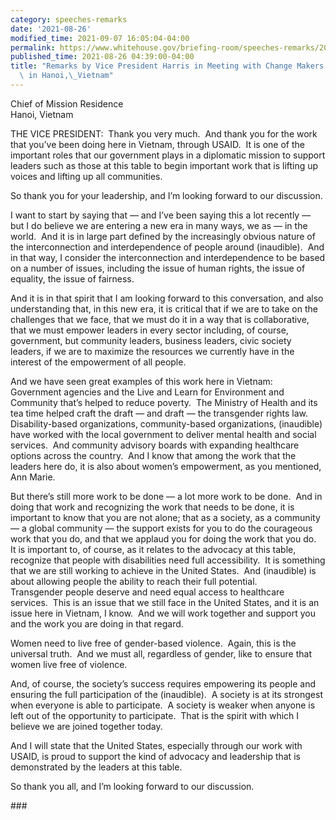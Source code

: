 ```yaml
---
category: speeches-remarks
date: '2021-08-26'
modified_time: 2021-09-07 16:05:04-04:00
permalink: https://www.whitehouse.gov/briefing-room/speeches-remarks/2021/08/26/remarks-by-vice-president-harris-in-meeting-with-change-makers-in-vietnam-in-hanoi-vietnam/
published_time: 2021-08-26 04:39:00-04:00
title: "Remarks by Vice President Harris in Meeting with Change Makers in Vietnam\
  \ in Hanoi,\_Vietnam"
---
```

 
Chief of Mission Residence  
Hanoi, Vietnam

THE VICE PRESIDENT:  Thank you very much.  And thank you for the work
that you’ve been doing here in Vietnam, through USAID.  It is one of the
important roles that our government plays in a diplomatic mission to
support leaders such as those at this table to begin important work that
is lifting up voices and lifting up all communities.  
  
So thank you for your leadership, and I’m looking forward to our
discussion.  
  
I want to start by saying that — and I’ve been saying this a lot
recently — but I do believe we are entering a new era in many ways, we
as — in the world.  And it is in large part defined by the increasingly
obvious nature of the interconnection and interdependence of people
around (inaudible).  And in that way, I consider the interconnection and
interdependence to be based on a number of issues, including the issue
of human rights, the issue of equality, the issue of fairness.  
  
And it is in that spirit that I am looking forward to this conversation,
and also understanding that, in this new era, it is critical that if we
are to take on the challenges that we face, that we must do it in a way
that is collaborative, that we must empower leaders in every sector
including, of course, government, but community leaders, business
leaders, civic society leaders, if we are to maximize the resources we
currently have in the interest of the empowerment of all people.  
  
And we have seen great examples of this work here in Vietnam: Government
agencies and the Live and Learn for Environment and Community that’s
helped to reduce poverty.  The Ministry of Health and its tea time
helped craft the draft — and draft — the transgender rights law.
Disability-based organizations, community-based organizations,
(inaudible) have worked with the local government to deliver mental
health and social services.  And community advisory boards with
expanding healthcare options across the country.  And I know that among
the work that the leaders here do, it is also about women’s empowerment,
as you mentioned, Ann Marie.  
  
But there’s still more work to be done — a lot more work to be done. 
And in doing that work and recognizing the work that needs to be done,
it is important to know that you are not alone; that as a society, as a
community — a global community — the support exists for you to do the
courageous work that you do, and that we applaud you for doing the work
that you do.  
It is important to, of course, as it relates to the advocacy at this
table, recognize that people with disabilities need full accessibility. 
It is something that we are still working to achieve in the United
States.  And (inaudible) is about allowing people the ability to reach
their full potential.  
Transgender people deserve and need equal access to healthcare
services.  This is an issue that we still face in the United States, and
it is an issue here in Vietnam, I know.  And we will work together and
support you and the work you are doing in that regard.  
  
Women need to live free of gender-based violence.  Again, this is the
universal truth.  And we must all, regardless of gender, like to ensure
that women live free of violence.   
  
And, of course, the society’s success requires empowering its people and
ensuring the full participation of the (inaudible).  A society is at its
strongest when everyone is able to participate.  A society is weaker
when anyone is left out of the opportunity to participate.  That is the
spirit with which I believe we are joined together today.  
  
And I will state that the United States, especially through our work
with USAID, is proud to support the kind of advocacy and leadership that
is demonstrated by the leaders at this table.   
  
So thank you all, and I’m looking forward to our discussion.

\###
